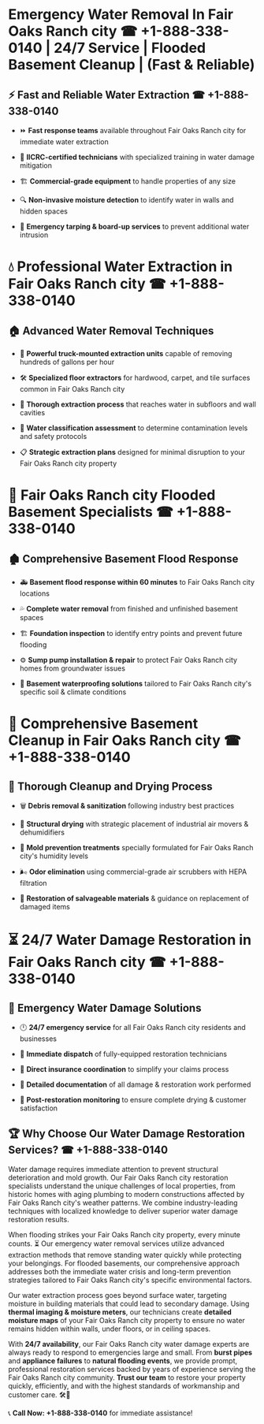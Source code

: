 # Emergency Water Removal In Fair Oaks Ranch city ☎ +1-888-338-0140 | 24/7 Service | Flooded Basement Cleanup | (Fast & Reliable)  

## ⚡ Fast and Reliable Water Extraction ☎ +1-888-338-0140  
- ⏩ **Fast response teams** available throughout Fair Oaks Ranch city for immediate water extraction  
- 🏅 **IICRC-certified technicians** with specialized training in water damage mitigation  
- 🏗️ **Commercial-grade equipment** to handle properties of any size  
- 🔍 **Non-invasive moisture detection** to identify water in walls and hidden spaces  
- 🛑 **Emergency tarping & board-up services** to prevent additional water intrusion  

# 💧 Professional Water Extraction in Fair Oaks Ranch city ☎ +1-888-338-0140  

## 🏠 Advanced Water Removal Techniques  
- 🚛 **Powerful truck-mounted extraction units** capable of removing hundreds of gallons per hour  
- 🛠️ **Specialized floor extractors** for hardwood, carpet, and tile surfaces common in Fair Oaks Ranch city  
- 📏 **Thorough extraction process** that reaches water in subfloors and wall cavities  
- 🧪 **Water classification assessment** to determine contamination levels and safety protocols  
- 📋 **Strategic extraction plans** designed for minimal disruption to your Fair Oaks Ranch city property  

# 🌊 Fair Oaks Ranch city Flooded Basement Specialists ☎ +1-888-338-0140  

## 🏚️ Comprehensive Basement Flood Response  
- 🚑 **Basement flood response within 60 minutes** to Fair Oaks Ranch city locations  
- 💦 **Complete water removal** from finished and unfinished basement spaces  
- 🏗️ **Foundation inspection** to identify entry points and prevent future flooding  
- ⚙️ **Sump pump installation & repair** to protect Fair Oaks Ranch city homes from groundwater issues  
- 🌱 **Basement waterproofing solutions** tailored to Fair Oaks Ranch city's specific soil & climate conditions  

# 🧹 Comprehensive Basement Cleanup in Fair Oaks Ranch city ☎ +1-888-338-0140  

## 🔄 Thorough Cleanup and Drying Process  
- 🗑️ **Debris removal & sanitization** following industry best practices  
- 💨 **Structural drying** with strategic placement of industrial air movers & dehumidifiers  
- 🦠 **Mold prevention treatments** specially formulated for Fair Oaks Ranch city's humidity levels  
- 🌬️ **Odor elimination** using commercial-grade air scrubbers with HEPA filtration  
- 🔧 **Restoration of salvageable materials** & guidance on replacement of damaged items  

# ⏳ 24/7 Water Damage Restoration in Fair Oaks Ranch city ☎ +1-888-338-0140  

## 🚀 Emergency Water Damage Solutions  
- 🕛 **24/7 emergency service** for all Fair Oaks Ranch city residents and businesses  
- 🚒 **Immediate dispatch** of fully-equipped restoration technicians  
- 🏦 **Direct insurance coordination** to simplify your claims process  
- 📜 **Detailed documentation** of all damage & restoration work performed  
- 🔎 **Post-restoration monitoring** to ensure complete drying & customer satisfaction  

## 🏆 Why Choose Our Water Damage Restoration Services? ☎ +1-888-338-0140  
Water damage requires immediate attention to prevent structural deterioration and mold growth. Our Fair Oaks Ranch city restoration specialists understand the unique challenges of local properties, from historic homes with aging plumbing to modern constructions affected by Fair Oaks Ranch city's weather patterns. We combine industry-leading techniques with localized knowledge to deliver superior water damage restoration results.  

When flooding strikes your Fair Oaks Ranch city property, every minute counts. ⏳ Our emergency water removal services utilize advanced extraction methods that remove standing water quickly while protecting your belongings. For flooded basements, our comprehensive approach addresses both the immediate water crisis and long-term prevention strategies tailored to Fair Oaks Ranch city's specific environmental factors.  

Our water extraction process goes beyond surface water, targeting moisture in building materials that could lead to secondary damage. Using **thermal imaging & moisture meters**, our technicians create **detailed moisture maps** of your Fair Oaks Ranch city property to ensure no water remains hidden within walls, under floors, or in ceiling spaces.  

With **24/7 availability**, our Fair Oaks Ranch city water damage experts are always ready to respond to emergencies large and small. From **burst pipes** and **appliance failures** to **natural flooding events**, we provide prompt, professional restoration services backed by years of experience serving the Fair Oaks Ranch city community. **Trust our team** to restore your property quickly, efficiently, and with the highest standards of workmanship and customer care. 🛠️💪  

📞 **Call Now: +1-888-338-0140** for immediate assistance!